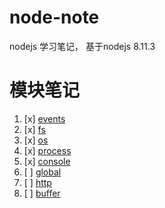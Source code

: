 # node-note
nodejs 学习笔记， 基于nodejs 8.11.3

# 模块笔记
1. [x] [events](./events.md)
2. [x] [fs](./fs.md)
3. [x] [os](./os.md)
4. [x] [process](./process.md)
5. [x] [console](./console.md)
6. [ ] [global](./global.md)
7. [ ] [http](./http.md)
8. [ ] [buffer](./buffer.md)